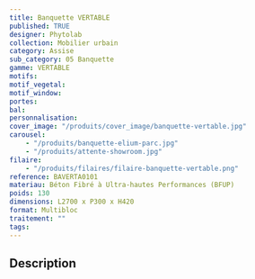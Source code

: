 ```yaml
---
title: Banquette VERTABLE
published: TRUE
designer: Phytolab
collection: Mobilier urbain
category: Assise
sub_category: 05 Banquette
gamme: VERTABLE
motifs:
motif_vegetal:
motif_window:
portes:
bal:
personnalisation:
cover_image: "/produits/cover_image/banquette-vertable.jpg"
carousel:
    - "/produits/banquette-elium-parc.jpg"
    - "/produits/attente-showroom.jpg"
filaire:
    - "/produits/filaires/filaire-banquette-vertable.png"
reference: BAVERTA0101
materiau: Béton Fibré à Ultra-hautes Performances (BFUP)
poids: 130
dimensions: L2700 x P300 x H420
format: Multibloc
traitement: ""
tags:
---
```


## Description
